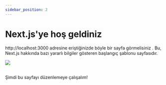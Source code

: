 ```yaml
---
sidebar_position: 2
---
```


# Next.js'ye hoş geldiniz

http://localhost:3000 adresine eriştiğinizde böyle bir sayfa görmelisiniz . Bu, Next.js hakkında bazı yararlı bilgiler gösteren başlangıç ​​şablonu sayfasıdır.


<img src="https://nextjs.org/static/images/learn/create-nextjs-app/welcome-to-nextjs.png"/>

<br/>
<br/>

Şimdi bu sayfayı düzenlemeye çalışalım!

